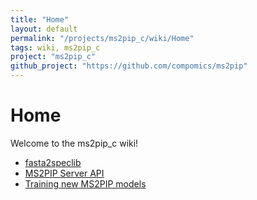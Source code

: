 ```yaml
---
title: "Home"
layout: default
permalink: "/projects/ms2pip_c/wiki/Home"
tags: wiki, ms2pip_c
project: "ms2pip_c"
github_project: "https://github.com/compomics/ms2pip"
---
```


# Home
Welcome to the ms2pip_c wiki!
- [fasta2speclib](/projects/ms2pip_c/wiki/fasta2speclib)
- [MS2PIP Server API](/projects/ms2pip_c/wiki/MS2PIP-Server-API)
- [Training new MS2PIP models](/projects/ms2pip_c/wiki/Training-new-MS2PIP-models)